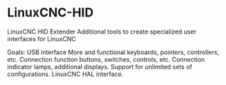 # LinuxCNC-HID
LinuxCNC HID Extender Additional tools to create specialized user interfaces for LinuxCNC

Goals:
    USB interface
    More and functional keyboards, pointers, controllers, etc.
    Connection function buttons, switches, controls, etc.
    Connection indicator lamps, additional displays.
    Support for unlimited sets of configurations.
    LinuxCNC HAL interface.
